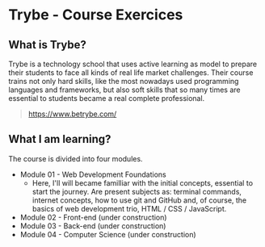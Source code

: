 # Trybe - Course Exercices

## What is Trybe?

Trybe is a technology school that uses active learning as model to prepare their students to face all kinds of real life market challenges. Their course trains not only hard skills, like the most nowadays used programming languages and frameworks, but also soft skills that so many times are essential to students became a real complete professional.

> https://www.betrybe.com/

## What I am learning?

The course is divided into four modules.
* Module 01 - Web Development Foundations   
	* Here, I'll will became familliar with the initial concepts, essential to start the journey. Are present subjects as: terminal commands, internet concepts, how to use git and GitHub and, of course, the basics of web development trio, HTML / CSS / JavaScript.
* Module 02 - Front-end (under construction)
* Module 03 - Back-end (under construction)
* Module 04 - Computer Science (under construction)

